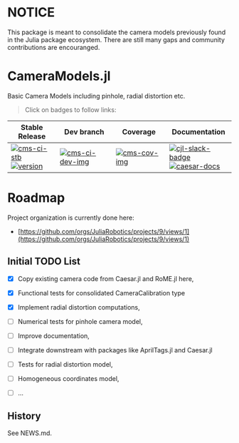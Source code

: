
# NOTICE

This package is meant to consolidate the camera models previously found in the Julia package ecosystem.  There are still many gaps and community contributions are encouranged.

# CameraModels.jl
Basic Camera Models including pinhole, radial distortion etc.

> Click on badges to follow links:

| Stable Release | Dev branch | Coverage | Documentation |
|----------------|------------|----------|---------------|
| [![cms-ci-stb][cms-ci-stb-img]][cms-ci-stb-url] <br> [![version][cms-ver-img]][cms-rel-url] | [![cms-ci-dev-img]][cms-ci-dev-url] | [![cms-cov-img]][cms-cov-url] | [![cjl-slack-badge]][cjl-slack] <br> [![caesar-docs]][cjl-docs-url] |

# Roadmap

Project organization is currently done here:
- [https://github.com/orgs/JuliaRobotics/projects/9/views/1](https://github.com/orgs/JuliaRobotics/projects/9/views/1)

## Initial TODO List

- [x] Copy existing camera code from Caesar.jl and RoME.jl here,
- [x] Functional tests for consolidated CameraCalibration type
- [x] Implement radial distortion computations,
- [ ] Numerical tests for pinhole camera model,
- [ ] Improve documentation,
- [ ] Integrate downstream with packages like AprilTags.jl and Caesar.jl
- [ ] Tests for radial distortion model,
- [ ] Homogeneous coordinates model,
- [ ] ...


## History

See NEWS.md.


[cms-ci-dev-img]: https://github.com/JuliaRobotics/CameraModels.jl/actions/workflows/ci.yml/badge.svg
[cms-ci-dev-url]: https://github.com/JuliaRobotics/CameraModels.jl/actions/workflows/ci.yml
[cms-ci-stb-img]: https://github.com/JuliaRobotics/CameraModels.jl/actions/workflows/ci.yml/badge.svg?branch=release%2Fv0.26
[cms-ci-stb-url]: https://github.com/JuliaRobotics/CameraModels.jl/actions/workflows/ci.yml
[cms-ver-img]: https://juliahub.com/docs/CameraModels/version.svg
[cms-rel-url]: https://github.com/JuliaRobotics/CameraModels.jl/releases
[cms-milestones]: https://github.com/JuliaRobotics/CameraModels.jl/milestones
[cms-cov-img]: https://codecov.io/github/JuliaRobotics/CameraModels.jl/coverage.svg?branch=master
[cms-cov-url]: https://codecov.io/github/JuliaRobotics/CameraModels.jl?branch=master

[caesar-docs]: https://img.shields.io/badge/CaesarDocs-latest-blue.svg
[cjl-docs-url]: http://juliarobotics.github.io/Caesar.jl/latest/

[cjl-slack-badge]: https://img.shields.io/badge/Caesarjl-Slack-green.svg?style=popout
[cjl-slack]: https://join.slack.com/t/caesarjl/shared_invite/zt-ucs06bwg-y2tEbddwX1vR18MASnOLsw
